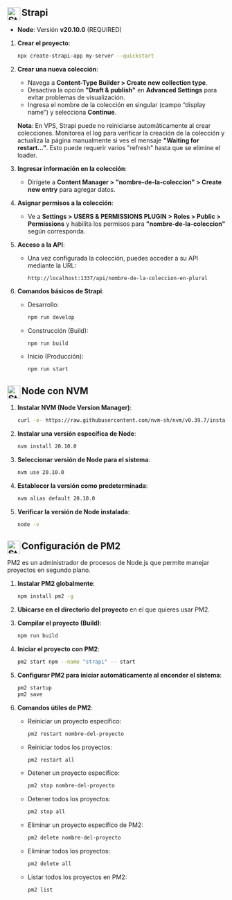 ## Strapi <img align="left" alt="Strapi" width="30px" style="padding-right:0px;" src="https://assets.super.so/e7c0f16c-8bd3-4c76-8075-4c86f986e1b2/uploads/favicon/9c68ae10-0a8a-4e3f-9084-3625b19df9cb.png" />

- **Node**: Versión **v20.10.0** (REQUIRED)
1. **Crear el proyecto**:
   ```bash
   npx create-strapi-app my-server --quickstart
   ```
2. **Crear una nueva colección**:
   - Navega a **Content-Type Builder > Create new collection type**.
   - Desactiva la opción **"Draft & publish"** en **Advanced Settings** para evitar problemas de visualización.
   - Ingresa el nombre de la colección en singular (campo “display name”) y selecciona **Continue**.

   **Nota**: En VPS, Strapi puede no reiniciarse automáticamente al crear colecciones. Monitorea el log para verificar la creación de la colección y actualiza la página manualmente si ves el mensaje **"Waiting for restart..."**. Esto puede requerir varios "refresh" hasta que se elimine el loader.

3. **Ingresar información en la colección**:
   - Dirígete a **Content Manager > "nombre-de-la-coleccion" > Create new entry** para agregar datos.

4. **Asignar permisos a la colección**:
   - Ve a **Settings > USERS & PERMISSIONS PLUGIN > Roles > Public > Permissions** y habilita los permisos para **"nombre-de-la-coleccion"** según corresponda.

5. **Acceso a la API**:
   - Una vez configurada la colección, puedes acceder a su API mediante la URL:
     ```
     http://localhost:1337/api/nombre-de-la-coleccion-en-plural
     ```

6. **Comandos básicos de Strapi**:
   - Desarrollo:
     ```bash
     npm run develop
     ```
   - Construcción (Build):
     ```bash
     npm run build
     ```
   - Inicio (Producción):
     ```bash
     npm run start
     ```


## Node con NVM <img align="left" alt="Strapi" width="30px" style="padding-right:0px;" src="https://cdn-icons-png.flaticon.com/512/5968/5968322.png" />
1. **Instalar NVM (Node Version Manager)**:
   ```bash
   curl -o- https://raw.githubusercontent.com/nvm-sh/nvm/v0.39.7/install.sh | bash
   ```
2. **Instalar una versión específica de Node**:
   ```bash
   nvm install 20.10.0
   ```
3. **Seleccionar versión de Node para el sistema**:
   ```bash
   nvm use 20.10.0
   ```
4. **Establecer la versión como predeterminada**:
   ```bash
   nvm alias default 20.10.0
   ```
5. **Verificar la versión de Node instalada**:
   ```bash
   node -v
   ```


## Configuración de PM2 <img align="left" alt="Strapi" width="30px" style="padding-right:0px;" src="https://raw.githubusercontent.com/gilbarbara/logos/main/logos/pm2-icon.svg" />
PM2 es un administrador de procesos de Node.js que permite manejar proyectos en segundo plano.

1. **Instalar PM2 globalmente**:
   ```bash
   npm install pm2 -g
   ```
2. **Ubicarse en el directorio del proyecto** en el que quieres usar PM2.
3. **Compilar el proyecto (Build)**:
   ```bash
   npm run build
   ```
4. **Iniciar el proyecto con PM2**:
   ```bash
   pm2 start npm --name "strapi" -- start
   ```
5. **Configurar PM2 para iniciar automáticamente al encender el sistema**:
   ```bash
   pm2 startup
   pm2 save
   ```

6. **Comandos útiles de PM2**:
   - Reiniciar un proyecto específico:
     ```bash
     pm2 restart nombre-del-proyecto
     ```
   - Reiniciar todos los proyectos:
     ```bash
     pm2 restart all
     ```
   - Detener un proyecto específico:
     ```bash
     pm2 stop nombre-del-proyecto
     ```
   - Detener todos los proyectos:
     ```bash
     pm2 stop all
     ```
   - Eliminar un proyecto específico de PM2:
     ```bash
     pm2 delete nombre-del-proyecto
     ```
   - Eliminar todos los proyectos:
     ```bash
     pm2 delete all
     ```
   - Listar todos los proyectos en PM2:
     ```bash
     pm2 list
     ```

